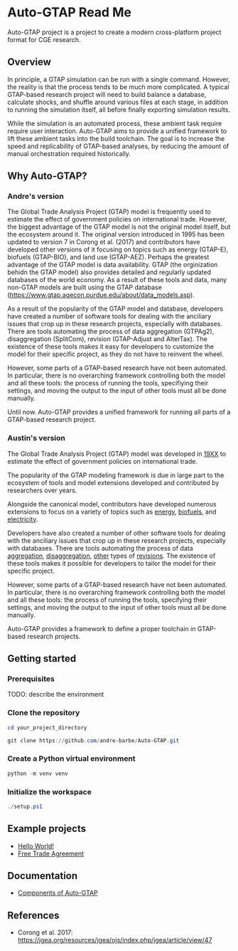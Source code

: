 # Auto-GTAP Read Me

Auto-GTAP project is a project to create a modern cross-platform project format for CGE research.

## Overview

In principle, a GTAP simulation can be run with a single command. However, the reality is that the
process tends to be much more complicated. A typical GTAP-based research project will need to build
balance a database, calculate shocks, and shuffle around various files at each stage, in addition
to running the simulation itself, all before finally exporting simulation results.

While the simulation is an automated process, these ambient task require require user interaction.
Auto-GTAP aims to provide a unified framework to lift these ambient tasks into the build toolchain.
The goal is to increase the speed and replicability of GTAP-based analyses, by reducing the amount
of manual orchestration required historically.

## Why Auto-GTAP?

### Andre's version

The Global Trade Analysis Project (GTAP) model is frequently used to estimate the effect of government policies on international trade. However, the biggest advantage of the GTAP model is not the original model itself, but the ecosystem around it. The original version introduced in 1995 has been updated to version 7 in Corong et al. (2017) and contributors have developed other versions of it focusing on topics such as energy (GTAP-E), biofuels (GTAP-BIO), and land use (GTAP-AEZ). Perhaps the greatest advantage of the GTAP model is data availability. GTAP (the orginization behidn the GTAP model) also provides detailed and regularly updated databases of the world economy. As a result of these tools and data, many non-GTAP models are built using the GTAP database (https://www.gtap.agecon.purdue.edu/about/data_models.asp).

As a result of the popularity of the GTAP model and database, developers have created a number of software tools for dealing with the anciliary issues that crop up in these research projects, especially with databases. There are tools automating the process of data aggregation (GTPAg2), disaggregation (SplitCom), revision (GTAP-Adjust and AlterTax). The existence of these tools makes it easy for developers to customize the model for their specific project, as they do not have to reinvent the wheel.

However, some parts of a GTAP-based research have not been automated. In particular, there is no overarching framework controlling both the model and all these tools: the process of running the tools, specifiying their settings, and moving the output to the input of other tools must all be done manually.

Until now. Auto-GTAP provides a unified framework for running all parts of a GTAP-based research project.

### Austin's version

The Global Trade Analysis Project (GTAP) model was developed in [19XX]() to estimate the effect
of government policies on international trade.

The popularity of the GTAP modeling framework is due in large part to the ecosystem of tools and 
model extensions developed and contributed by researchers over years.

Alongside the canonical model, contributors have developed numerous extensions to focus on a variety
of topics such as [energy](), [biofuels](), and [electricity](). 

Developers have also created a number of other software tools for dealing with the anciliary issues 
that crop up in these research projects, especially with databases. There are tools automating the 
process of data [aggregation](https://www.gtap.agecon.purdue.edu/products/packages.asp), 
[disaggregation](https://www.gtap.agecon.purdue.edu/resources/splitcom.asp), 
[other](https://www.copsmodels.com/archivep.htm) types of 
[revisions](https://www.copsmodels.com/webhelp/rungtap/index.html?hc_altertax.htm). The existence 
of these tools makes it possible for developers to tailor the model for their specific project.

However, some parts of a GTAP-based research have not been automated. In particular, there is no 
overarching framework controlling both the model and all these tools: the process of running the 
tools, specifying their settings, and moving the output to the input of other tools must all be 
done manually.

Auto-GTAP provides a framework to define a proper toolchain in GTAP-based research projects.

## Getting started

### Prerequisites

TODO: describe the environment
 
 
### Clone the repository 
 
 ```powershell
cd your_project_directory

git clone https://github.com/andre-barbe/Auto-GTAP.git
```

### Create a Python virtual environment
 
 ```powershell
python -m venv venv 
```

### Initialize the workspace

```powershell
./setup.ps1
```

## Example projects

- [Hello World!](examples/hello_world_example)
- [Free Trade Agreement](examples/free_trade_agreement_example)

## Documentation

- [Components of Auto-GTAP](docs/components-of-auto-gtap.md)

## References
- Corong et al. 2017: https://jgea.org/resources/jgea/ojs/index.php/jgea/article/view/47